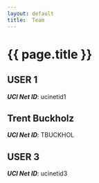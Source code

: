 ```yaml
---
layout: default
title:  Team
---
```


# {{ page.title }}


## USER 1
***UCI Net ID***: ucinetid1

## Trent Buckholz
***UCI Net ID***: TBUCKHOL

## USER 3
***UCI Net ID***: ucinetid3
